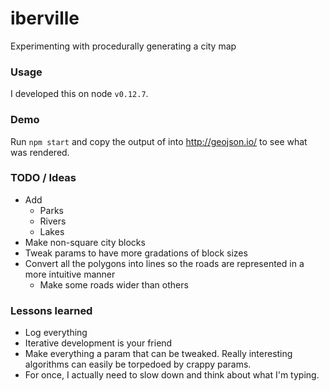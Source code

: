# iberville
Experimenting with procedurally generating a city map

### Usage 
I developed this on node `v0.12.7`.

### Demo
Run `npm start` and copy the output of into http://geojson.io/ to see what was rendered.

### TODO / Ideas
* Add
    * Parks
    * Rivers
    * Lakes
* Make non-square city blocks
* Tweak params to have more gradations of block sizes
* Convert all the polygons into lines so the roads are represented in a more intuitive manner
    * Make some roads wider than others

### Lessons learned
* Log everything
* Iterative development is your friend
* Make everything a param that can be tweaked. Really interesting algorithms can easily be torpedoed by crappy params.
* For once, I actually need to slow down and think about what I'm typing.
